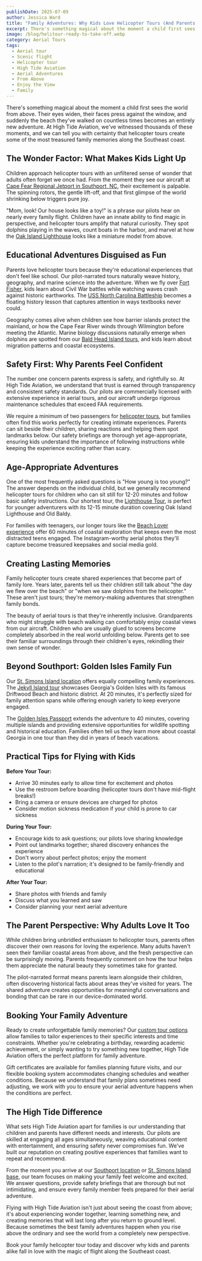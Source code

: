 ```yaml
---
publishDate: 2025-07-09
author: Jessica Ward
title: "Family Adventures: Why Kids Love Helicopter Tours (And Parents Do Too)"
excerpt: There's something magical about the moment a child first sees the world from above. Their eyes widen, their faces press against the window, and suddenly the beach they've walked on countless times becomes an entirely new adventure.
image: /blog/helitour-ready-to-take-off.webp
category: Aerial Tours
tags:
  - Aerial tour
  - Scenic flight
  - Helicopter tour
  - High Tide Aviation
  - Aerial Adventures
  - From Above
  - Enjoy the View
  - Family
---
```


There's something magical about the moment a child first sees the world from above. Their eyes widen, their faces press against the window, and suddenly the beach they've walked on countless times becomes an entirely new adventure. At High Tide Aviation, we've witnessed thousands of these moments, and we can tell you with certainty that helicopter tours create some of the most treasured family memories along the Southeast coast.

## The Wonder Factor: What Makes Kids Light Up

Children approach helicopter tours with an unfiltered sense of wonder that adults often forget we once had. From the moment they see our aircraft at [Cape Fear Regional Jetport in Southport, NC](https://flyhightide.com/southport), their excitement is palpable. The spinning rotors, the gentle lift-off, and that first glimpse of the world shrinking below triggers pure joy.

"Mom, look! Our house looks like a toy!" is a phrase our pilots hear on nearly every family flight. Children have an innate ability to find magic in perspective, and helicopter tours amplify that natural curiosity. They spot dolphins playing in the waves, count boats in the harbor, and marvel at how the [Oak Island Lighthouse](https://flyhightide.com/southport/lighthouse-tour) looks like a miniature model from above.

## Educational Adventures Disguised as Fun

Parents love helicopter tours because they're educational experiences that don't feel like school. Our pilot-narrated tours naturally weave history, geography, and marine science into the adventure. When we fly over [Fort Fisher](https://flyhightide.com/southport/beach-lover), kids learn about Civil War battles while watching waves crash against historic earthworks. The [USS North Carolina Battleship](https://flyhightide.com/southport/beach-lover) becomes a floating history lesson that captures attention in ways textbooks never could.

Geography comes alive when children see how barrier islands protect the mainland, or how the Cape Fear River winds through Wilmington before meeting the Atlantic. Marine biology discussions naturally emerge when dolphins are spotted from our [Bald Head Island tours](https://flyhightide.com/southport/bald-head-island), and kids learn about migration patterns and coastal ecosystems.

## Safety First: Why Parents Feel Confident

The number one concern parents express is safety, and rightfully so. At High Tide Aviation, we understand that trust is earned through transparency and consistent safety standards. Our pilots are commercially licensed with extensive experience in aerial tours, and our aircraft undergo rigorous maintenance schedules that exceed FAA requirements.

We require a minimum of two passengers for [helicopter tours](https://flyhightide.com/southport), but families often find this works perfectly for creating intimate experiences. Parents can sit beside their children, sharing reactions and helping them spot landmarks below. Our safety briefings are thorough yet age-appropriate, ensuring kids understand the importance of following instructions while keeping the experience exciting rather than scary.

## Age-Appropriate Adventures

One of the most frequently asked questions is "How young is too young?" The answer depends on the individual child, but we generally recommend helicopter tours for children who can sit still for 12-20 minutes and follow basic safety instructions. Our shortest tour, the [Lighthouse Tour](https://flyhightide.com/southport/lighthouse-tour), is perfect for younger adventurers with its 12-15 minute duration covering Oak Island Lighthouse and Old Baldy.

For families with teenagers, our longer tours like the [Beach Lover experience](https://flyhightide.com/southport/beach-lover) offer 60 minutes of coastal exploration that keeps even the most distracted teens engaged. The Instagram-worthy aerial photos they'll capture become treasured keepsakes and social media gold.

## Creating Lasting Memories

Family helicopter tours create shared experiences that become part of family lore. Years later, parents tell us their children still talk about "the day we flew over the beach" or "when we saw dolphins from the helicopter." These aren't just tours; they're memory-making adventures that strengthen family bonds.

The beauty of aerial tours is that they're inherently inclusive. Grandparents who might struggle with beach walking can comfortably enjoy coastal views from our aircraft. Children who are usually glued to screens become completely absorbed in the real world unfolding below. Parents get to see their familiar surroundings through their children's eyes, rekindling their own sense of wonder.

## Beyond Southport: Golden Isles Family Fun

Our [St. Simons Island location](https://flyhightide.com/st-simons-island) offers equally compelling family experiences. The [Jekyll Island tour](https://flyhightide.com/st-simons-island/jekyll-island) showcases Georgia's Golden Isles with its famous Driftwood Beach and historic district. At 20 minutes, it's perfectly sized for family attention spans while offering enough variety to keep everyone engaged.

The [Golden Isles Passport](https://flyhightide.com/st-simons-island) extends the adventure to 40 minutes, covering multiple islands and providing extensive opportunities for wildlife spotting and historical education. Families often tell us they learn more about coastal Georgia in one tour than they did in years of beach vacations.

## Practical Tips for Flying with Kids

**Before Your Tour:**

- Arrive 30 minutes early to allow time for excitement and photos
- Use the restroom before boarding (helicopter tours don't have mid-flight breaks!)
- Bring a camera or ensure devices are charged for photos
- Consider motion sickness medication if your child is prone to car sickness

**During Your Tour:**

- Encourage kids to ask questions; our pilots love sharing knowledge
- Point out landmarks together; shared discovery enhances the experience
- Don't worry about perfect photos; enjoy the moment
- Listen to the pilot's narration; it's designed to be family-friendly and educational

**After Your Tour:**

- Share photos with friends and family
- Discuss what you learned and saw
- Consider planning your next aerial adventure

## The Parent Perspective: Why Adults Love It Too

While children bring unbridled enthusiasm to helicopter tours, parents often discover their own reasons for loving the experience. Many adults haven't seen their familiar coastal areas from above, and the fresh perspective can be surprisingly moving. Parents frequently comment on how the tour helps them appreciate the natural beauty they sometimes take for granted.

The pilot-narrated format means parents learn alongside their children, often discovering historical facts about areas they've visited for years. The shared adventure creates opportunities for meaningful conversations and bonding that can be rare in our device-dominated world.

## Booking Your Family Adventure

Ready to create unforgettable family memories? Our [custom tour options](https://flyhightide.com/packages/custom-tours) allow families to tailor experiences to their specific interests and time constraints. Whether you're celebrating a birthday, rewarding academic achievement, or simply wanting to try something new together, High Tide Aviation offers the perfect platform for family adventure.

Gift certificates are available for families planning future visits, and our flexible booking system accommodates changing schedules and weather conditions. Because we understand that family plans sometimes need adjusting, we work with you to ensure your aerial adventure happens when the conditions are perfect.

## The High Tide Difference

What sets High Tide Aviation apart for families is our understanding that children and parents have different needs and interests. Our pilots are skilled at engaging all ages simultaneously, weaving educational content with entertainment, and ensuring safety never compromises fun. We've built our reputation on creating positive experiences that families want to repeat and recommend.

From the moment you arrive at our [Southport location](https://flyhightide.com/southport) or [St. Simons Island base](https://flyhightide.com/st-simons-island), our team focuses on making your family feel welcome and excited. We answer questions, provide safety briefings that are thorough but not intimidating, and ensure every family member feels prepared for their aerial adventure.

Flying with High Tide Aviation isn't just about seeing the coast from above; it's about experiencing wonder together, learning something new, and creating memories that will last long after you return to ground level. Because sometimes the best family adventures happen when you rise above the ordinary and see the world from a completely new perspective.

Book your family helicopter tour today and discover why kids and parents alike fall in love with the magic of flight along the Southeast coast.
